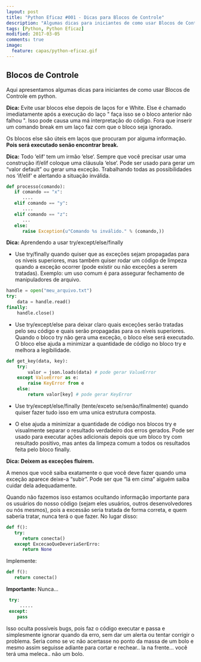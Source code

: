 ```yaml
---
layout: post
title: "Python Eficaz #001 - Dicas para Blocos de Controle"
description: "Algumas dicas para iniciantes de como usar Blocos de Controle em python."
tags: [Python, Python Eficaz]
modified: 2017-03-05
comments: true
image:
  feature: capas/python-eficaz.gif
---
```


## Blocos de Controle

Aqui apresentamos algumas dicas para iniciantes de como usar Blocos de Controle em python.

**Dica:** Evite usar blocos else depois de laços for e White.
Else é chamado imediatamente após a execução do laço " faça isso se o bloco anterior não falhou ". Isso pode causa uma má interpretação do código. Fora que inserir um comando break em um laço faz com que o bloco seja ignorado.

Os blocos else são úteis em laços que procuram por alguma informação. **Pois será executado senão encontrar break.**

**Dica:** Todo ‘elif‘ tem um irmão ‘else‘.
Sempre que você precisar usar uma construção if/elif coloque uma cláusula ‘else‘. Pode ser usado para gerar um “valor default” ou gerar uma exceção. Trabalhando todas as possibilidades nos ‘if/elif‘ e alertando a situação inválida.
```python
def processo(comando):
   if comando == "x":
      ....
   elif comando == "y":
      ....
   elif comando == "z":
      ...
   else:
      raise Exception(u"Comando %s inválido." % (comando,))
```

**Dica:** Aprendendo a usar try/except/else/finally

* Use try/finally quando quiser que as exceções sejam propagadas para os níveis superiores, mas também quiser rodar um código de limpeza quando a exceção ocorrer (pode existir ou não exceções a serem tratadas). Exemplo: um uso comum é para assegurar fechamento de manipuladores de arquivo.
```python 
handle = open("meu_arquivo.txt")
try: 
    data = handle.read()
finally:
    handle.close()
```

* Use try/except/else para deixar claro quais exceções serão tratadas pelo seu código e quais serão propagadas para os níveis superiores. Quando o bloco try não gera uma exceção, o bloco else será executado. O bloco else ajuda a minimizar a quantidade de código no bloco try e melhora a legibilidade.
```python
def get_key(data, key):
    try:
        valor = json.loads(data) # pode gerar ValueError
    except ValueError as e:
        raise KeyError from e
    else:
        return valor[key] # pode gerar KeyError
```

* Use try/except/else/finally (tente/exceto se/senão/finalmente) quando quiser fazer tudo isso em uma unica estrutura composta.

* O else ajuda a minimizar a quantidade de código nos blocos try e visualmente separar o resultado verdadeiro dos erros gerados. Pode ser usado para executar ações adicionais depois que um bloco try com resultado positivo, mas antes da limpeza comum a todos os resultados feita pelo bloco finally.

**Dica:** __Deixem as exceções fluirem.__

A menos que você saiba exatamente o que você deve fazer quando uma exceção aparece deixe-a “subir”. Pode ser que “lá em cima” alguém saiba cuidar dela adequadamente.

Quando não fazemos isso estamos ocultando informação importante para os usuários do nosso código (sejam eles usuários, outros desenvolvedores ou nós mesmos), pois a excessão seria tratada de forma correta, e quem saberia tratar, nunca terá o que fazer. No lugar disso:
```python
def f():
   try:
      return conecta()
   except ExcecaoQueDeveriaSerErro:
      return None
```
Implemente:
```python
def f():
   return conecta()
```

**Importante:** Nunca...
```python
 try:
     .....
 except:
    pass
```
Isso oculta possíveis bugs, pois faz o código executar e passa e simplesmente ignorar quando da erro, sem dar um alerta ou tentar corrigir o problema. Seria como se vc não acertasse no ponto da massa de um bolo e mesmo assim seguisse adiante para cortar e rechear.. la na frente... você terá uma meleca.. não um bolo.

